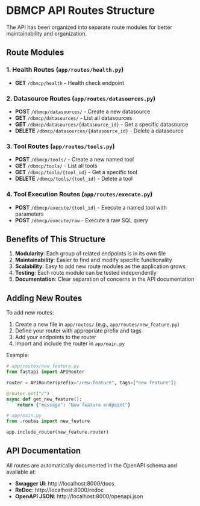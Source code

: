 # DBMCP API Routes Structure

The API has been organized into separate route modules for better maintainability and organization.

## Route Modules

### 1. Health Routes (`app/routes/health.py`)
- **GET** `/dbmcp/health` - Health check endpoint

### 2. Datasource Routes (`app/routes/datasources.py`)
- **POST** `/dbmcp/datasources/` - Create a new datasource
- **GET** `/dbmcp/datasources/` - List all datasources
- **GET** `/dbmcp/datasources/{datasource_id}` - Get a specific datasource
- **DELETE** `/dbmcp/datasources/{datasource_id}` - Delete a datasource

### 3. Tool Routes (`app/routes/tools.py`)
- **POST** `/dbmcp/tools/` - Create a new named tool
- **GET** `/dbmcp/tools/` - List all tools
- **GET** `/dbmcp/tools/{tool_id}` - Get a specific tool
- **DELETE** `/dbmcp/tools/{tool_id}` - Delete a tool

### 4. Tool Execution Routes (`app/routes/execute.py`)
- **POST** `/dbmcp/execute/{tool_id}` - Execute a named tool with parameters
- **POST** `/dbmcp/execute/raw` - Execute a raw SQL query

## Benefits of This Structure

1. **Modularity**: Each group of related endpoints is in its own file
2. **Maintainability**: Easier to find and modify specific functionality
3. **Scalability**: Easy to add new route modules as the application grows
4. **Testing**: Each route module can be tested independently
5. **Documentation**: Clear separation of concerns in the API documentation

## Adding New Routes

To add new routes:

1. Create a new file in `app/routes/` (e.g., `app/routes/new_feature.py`)
2. Define your router with appropriate prefix and tags
3. Add your endpoints to the router
4. Import and include the router in `app/main.py`

Example:
```python
# app/routes/new_feature.py
from fastapi import APIRouter

router = APIRouter(prefix="/new-feature", tags=["new feature"])

@router.get("/")
async def get_new_feature():
    return {"message": "New feature endpoint"}

# app/main.py
from .routes import new_feature

app.include_router(new_feature.router)
```

## API Documentation

All routes are automatically documented in the OpenAPI schema and available at:
- **Swagger UI**: http://localhost:8000/docs
- **ReDoc**: http://localhost:8000/redoc
- **OpenAPI JSON**: http://localhost:8000/openapi.json 